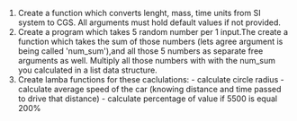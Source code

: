 1) Create a function which converts lenght, mass, time units from SI system to CGS. All arguments must hold default values if not provided.
2) Create a program which takes 5 random number per 1 input.The create a function which takes the sum of those numbers (lets agree argument is being called 'num_sum'),and all those 5 numbers as separate free arguments as well. Multiply all those numbers with with the num_sum you calculated in a list data structure.
3) Create lamba functions for these caclulations: - calculate circle radius - calculate average speed of the car (knowing distance and time passed to drive that distance) - calculate percentage of value if 5500 is equal 200%